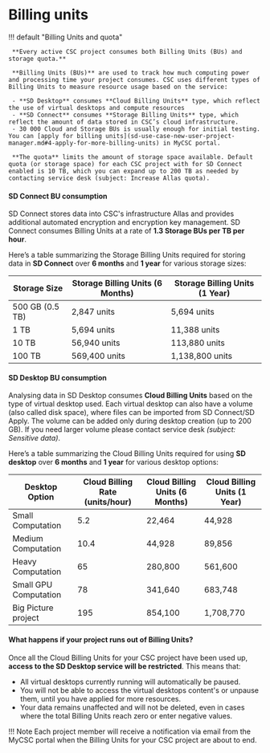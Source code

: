 # Billing units



!!! default "Billing Units and quota"

     **Every active CSC project consumes both Billing Units (BUs) and storage quota.** 
     
     **Billing Units (BUs)** are used to track how much computing power and processing time your project consumes. CSC uses different types of Billing Units to measure resource usage based on the service:
     
     - **SD Desktop** consumes **Cloud Billing Units** type, which reflect the use of virtual desktops and compute resources
     - **SD Connect** consumes **Storage Billing Units** type, which reflect the amount of data stored in CSC’s cloud infrastructure.
     - 30 000 Cloud and Storage BUs is usually enough for initial testing. You can [apply for billing units](sd-use-case-new-user-project-manager.md#4-apply-for-more-billing-units) in MyCSC portal.
     
     **The quota** limits the amount of storage space available. Default quota (or storage space) for each CSC project with for SD Connect enabled is 10 TB, which you can expand up to 200 TB as needed by contacting service desk (subject: Increase Allas quota).
     

#### SD Connect BU consumption

SD Connect stores data into CSC's infrastructure Allas and provides additional automated encryption and encryption key management. SD Connect consumes Billing Units at a rate of **1.3 Storage BUs per TB per hour**.

Here’s a table summarizing the Storage Billing Units required for storing data in **SD Connect** over **6 months** and **1 year** for various storage sizes:

| Storage Size |  Storage Billing Units (6 Months) |  Storage Billing Units (1 Year) |
|------------------|------------------------------|----------------------------|
| 500 GB (0.5 TB) | 2,847 units | 5,694  units |
| 1 TB | 5,694 units | 11,388 units |
| 10 TB | 56,940 units | 113,880 units |
| 100 TB | 569,400 units | 1,138,800 units |

#### SD Desktop BU consumption

Analysing data in SD Desktop consumes **Cloud Billing Units** based on the type of virtual desktop used. Each virtual desktop can also have a volume (also called disk space), where files can be imported from SD Connect/SD Apply. The volume can be added only during desktop creation (up to 200 GB). If you need larger volume please contact service desk _(subject: Sensitive data)_.

Here’s a table summarizing the Cloud Billing Units required for using **SD desktop** over **6 months** and **1 year** for various desktop options:

| Desktop Option | Cloud Billing Rate (units/hour) |  Cloud Billing Units (6 Months) | Cloud Billing Units (1 Year) |
|----------------|---------------------------|--------------------------|------------------------|
| Small Computation | 5.2 | 22,464 | 44,928 |
| Medium Computation | 10.4 | 44,928 | 89,856 |
| Heavy Computation | 65 | 280,800 |  561,600 |
| Small GPU Computation | 78 | 341,640 | 683,748 |
| Big Picture project | 195 | 854,100 | 1,708,770 |

#### What happens if your project runs out of Billing Units?

Once all the Cloud Billing Units for your CSC project have been used up, **access to the SD Desktop service will be restricted**. This means that:

- All virtual desktops currently running will automatically be paused.
- You will not be able to access the virtual desktops content's or unpause them, until you have applied for more resources.
- Your data remains unaffected and will not be deleted, even in cases where the total Billing Units reach zero or enter negative values.

!!! Note
    Each project member will receive a notification via email from the MyCSC portal when the Billing Units for your CSC project are about to end.